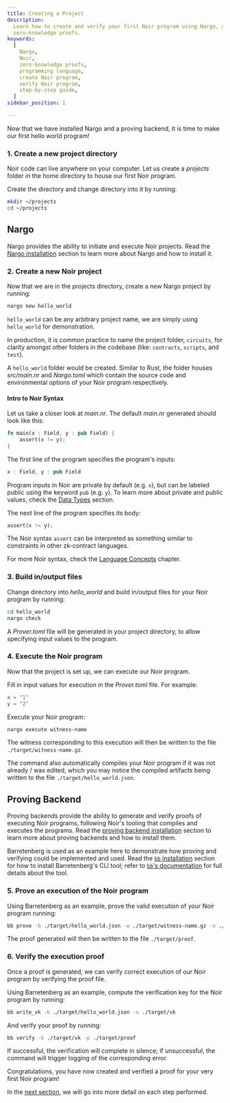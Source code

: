 ```yaml
---
title: Creating a Project
description:
  Learn how to create and verify your first Noir program using Nargo, a programming language for
  zero-knowledge proofs.
keywords:
  [
    Nargo,
    Noir,
    zero-knowledge proofs,
    programming language,
    create Noir program,
    verify Noir program,
    step-by-step guide,
  ]
sidebar_position: 1

---
```


Now that we have installed Nargo and a proving backend, it is time to make our first hello world program!

### 1. Create a new project directory

Noir code can live anywhere on your computer. Let us create a _projects_ folder in the home
directory to house our first Noir program.

Create the directory and change directory into it by running:

```sh
mkdir ~/projects
cd ~/projects
```

## Nargo

Nargo provides the ability to initiate and execute Noir projects. Read the [Nargo installation](../installation/index.md) section to learn more about Nargo and how to install it.

### 2. Create a new Noir project

Now that we are in the projects directory, create a new Nargo project by running:

```sh
nargo new hello_world
```

`hello_world` can be any arbitrary project name, we are simply using `hello_world` for demonstration.

In production, it is common practice to name the project folder, `circuits`, for clarity amongst other folders in the codebase (like: `contracts`, `scripts`, and `test`).

A `hello_world` folder would be created. Similar to Rust, the folder houses _src/main.nr_ and
_Nargo.toml_ which contain the source code and environmental options of your Noir program
respectively.

#### Intro to Noir Syntax

Let us take a closer look at _main.nr_. The default _main.nr_ generated should look like this:

```rust
fn main(x : Field, y : pub Field) {
    assert(x != y);
}
```

The first line of the program specifies the program's inputs:

```rust
x : Field, y : pub Field
```

Program inputs in Noir are private by default (e.g. `x`), but can be labeled public using the
keyword `pub` (e.g. `y`). To learn more about private and public values, check the
[Data Types](../../noir/concepts/data_types/index.md) section.

The next line of the program specifies its body:

```rust
assert(x != y);
```

The Noir syntax `assert` can be interpreted as something similar to constraints in other zk-contract languages.

For more Noir syntax, check the [Language Concepts](../../noir/concepts/comments.md) chapter.

### 3. Build in/output files

Change directory into _hello_world_ and build in/output files for your Noir program by running:

```sh
cd hello_world
nargo check
```

A _Prover.toml_ file will be generated in your project directory, to allow specifying input values to the program.

### 4. Execute the Noir program

Now that the project is set up, we can execute our Noir program.

Fill in input values for execution in the _Prover.toml_ file. For example:

```toml
x = "1"
y = "2"
```

Execute your Noir program:

```sh
nargo execute witness-name
```

The witness corresponding to this execution will then be written to the file `./target/witness-name.gz`.

The command also automatically compiles your Noir program if it was not already / was edited, which you may notice the compiled artifacts being written to the file `./target/hello_world.json`.

## Proving Backend

Proving backends provide the ability to generate and verify proofs of executing Noir programs, following Noir's tooling that compiles and executes the programs. Read the [proving backend installation](../backend/index.md) section to learn more about proving backends and how to install them.

Barretenberg is used as an example here to demonstrate how proving and verifying could be implemented and used. Read the [`bb` installation](../backend/index.md#example-installing-bb) section for how to install Barretenberg's CLI tool; refer to [`bb`'s documentation](https://github.com/AztecProtocol/aztec-packages/blob/master/barretenberg/cpp/src/barretenberg/bb/readme.md) for full details about the tool.

### 5. Prove an execution of the Noir program

Using Barretenberg as an example, prove the valid execution of your Noir program running:

```sh
bb prove -b ./target/hello_world.json -w ./target/witness-name.gz -o ./target/proof
```

The proof generated will then be written to the file `./target/proof`.

### 6. Verify the execution proof

Once a proof is generated, we can verify correct execution of our Noir program by verifying the proof file.

Using Barretenberg as an example, compute the verification key for the Noir program by running:

```sh
bb write_vk -b ./target/hello_world.json -o ./target/vk
```

And verify your proof by running:

```sh
bb verify -k ./target/vk -p ./target/proof
```

If successful, the verification will complete in silence; if unsuccessful, the command will trigger logging of the corresponding error.

Congratulations, you have now created and verified a proof for your very first Noir program!

In the [next section](./project_breakdown.md), we will go into more detail on each step performed.
